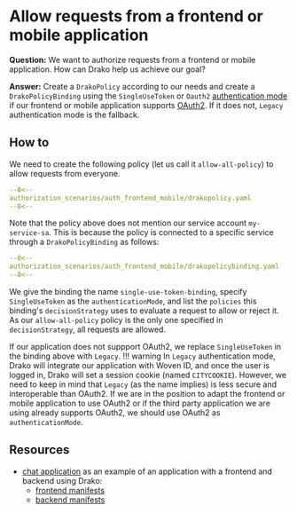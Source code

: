 # Allow requests from a frontend or mobile application

**Question:** We want to authorize requests from a frontend or mobile application. How can Drako help us achieve our goal?

**Answer:** Create a `DrakoPolicy` according to our needs and create a `DrakoPolicyBinding` using the `SingleUseToken` or `Oauth2` [authentication mode](../../../crd/DrakoPolicyBinding/#authenticationmode)
if our frontend or mobile application supports [OAuth2](https://oauth.net/2/). If it does not, `Legacy` authentication mode is the fallback.

## How to

We need to create the following policy (let us call it `allow-all-policy`) to allow requests from everyone.

```yaml
--8<--
authorization_scenarios/auth_frontend_mobile/drakopolicy.yaml
--8<--
```

Note that the policy above does not mention our service account `my-service-sa`.
This is because the policy is connected to a specific service through a `DrakoPolicyBinding` as follows:

```yaml
--8<--
authorization_scenarios/auth_frontend_mobile/drakopolicybinding.yaml
--8<--
```

We give the binding the name `single-use-token-binding`, specify `SingleUseToken` as the `authenticationMode`, and list the `policies` this binding's `decisionStrategy` uses to
evaluate a request to allow or reject it.
As our `allow-all-policy` policy is the only one specified in `decisionStrategy`, all requests are allowed.

If our application does not suppport OAuth2, we replace `SingleUseToken` in the binding above with `Legacy`.
!!! warning
    In `Legacy` authentication mode, Drako will integrate our application with Woven ID, and once the user is logged in, Drako will set a session cookie (named `CITYCOOKIE`). However, we need to keep in mind that `Legacy` (as the name implies) is less secure and interoperable than OAuth2. If we are in the position to adapt the frontend or mobile application to use OAuth2 or if the third party application we are using already supports OAuth2, we should use
    OAuth2 as `authenticationMode`.

## Resources

- [chat application](https://github.com/wp-wcm/city/tree/main/ns/id/examples/chat) as an example of an application with a frontend and backend using Drako:
  - [frontend manifests](https://github.com/wp-wcm/city/blob/main/infra/k8s/agora-id-test/speedway/common/chat-frontend-0.1.0-manifest-0.1.0)
  - [backend manifests](https://github.com/wp-wcm/city/blob/main/infra/k8s/agora-id-test/speedway/common/chat-backend-0.1.0-manifest-0.1.0)
